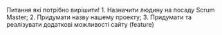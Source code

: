 Питання які потрібно вирішити!
    1. Назначити людину на посаду Scrum Master;
    2. Придумати назву нашему проекту;
    3. Придумати та реалізувати додаткові можливості сайту (feature)
